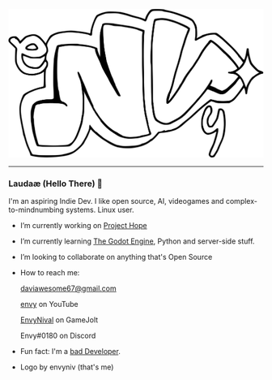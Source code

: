 ![my logo](envy.svg)

- - -

### Laudaæ (Hello There) 👋


I'm an aspiring Indie Dev. I like open source, AI, videogames and complex-to-mindnumbing systems.
Linux user.

- I’m currently working on [Project Hope](https://github.com/envyniv/Project-Hope)
- I’m currently learning [The Godot Engine](godotengine.com), Python and server-side stuff.
- I’m looking to collaborate on anything that's Open Source
- How to reach me:

  daviawesome67@gmail.com

  [envy](https://www.youtube.com/channel/UCErwEdNhRLN10PUkJXOAbpQ) on YouTube

  [EnvyNival](https://gamejolt.com/@EnvyNival) on GameJolt

  Envy#0180 on Discord

- Fun fact: I'm a [bad Developer](https://imgur.com/a/YSIaJr3).

- Logo by envyniv (that's me)
